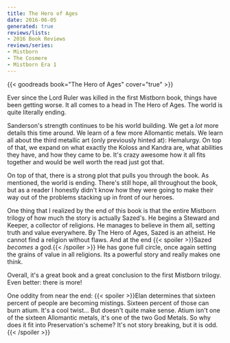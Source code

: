 ```yaml
---
title: The Hero of Ages
date: 2016-06-05
generated: true
reviews/lists:
- 2016 Book Reviews
reviews/series:
- Mistborn
- The Cosmere
- Mistborn Era 1
---
```

{{< goodreads book="The Hero of Ages" cover="true" >}}

Ever since the Lord Ruler was killed in the first Mistborn book, things have been getting worse. It all comes to a head in The Hero of Ages. The world is quite literally ending.  

Sanderson's strength continues to be his world building. We get a _lot_ more details this time around. We learn of a few more Allomantic metals. We learn all about the third metallic art (only previously hinted at): Hemalurgy. On top of that, we expand on what exactly the Koloss and Kandra are, what abilities they have, and how they came to be. It's crazy awesome how it all fits together and would be well worth the read just got that.  

<!--more-->

On top of that, there is a strong plot that pulls you through the book. As mentioned, the world is ending. There's still hope, all throughout the book, but as a reader I honestly didn't know how they were going to make their way out of the problems stacking up in front of our heroes.  

One thing that I realized by the end of this book is that the entire Mistborn trilogy of how much the story is actually Sazed's. He begins a Steward and Keeper, a collector of religions. He manages to believe in them all, setting truth and value everywhere. By The Hero of Ages, Sazed is an atheist. He cannot find a religion without flaws. And at the end  {{< spoiler >}}Sazed _becomes_ a god.{{< /spoiler >}}  He has gone full circle, once again setting the grains of value in all religions. Its a powerful story and really makes one think.  

Overall, it's a great book and a great conclusion to the first Mistborn trilogy. Even better: there is more!  

One oddity from near the end:  {{< spoiler >}}Elan determines that sixteen percent of people are becoming mistings. Sixteen percent of those can burn atium. It's a cool twist... But doesn't quite make sense. Atium isn't one of the sixteen Allomantic metals, it's one of the two God Metals. So why does it fit into Preservation's scheme? It's not story breaking, but it is odd.{{< /spoiler >}}


